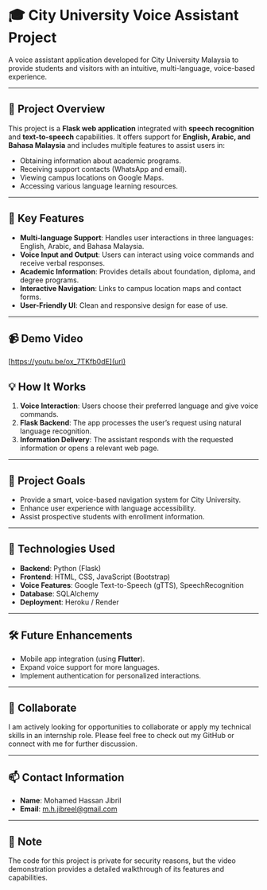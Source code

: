 # 🎓 City University Voice Assistant Project

A voice assistant application developed for City University Malaysia to provide students and visitors with an intuitive, multi-language, voice-based experience.

---

## 🌟 **Project Overview**
This project is a **Flask web application** integrated with **speech recognition** and **text-to-speech** capabilities. It offers support for **English, Arabic, and Bahasa Malaysia** and includes multiple features to assist users in:
- Obtaining information about academic programs.
- Receiving support contacts (WhatsApp and email).
- Viewing campus locations on Google Maps.
- Accessing various language learning resources.

---

## 🔑 **Key Features**
- **Multi-language Support**: Handles user interactions in three languages: English, Arabic, and Bahasa Malaysia.
- **Voice Input and Output**: Users can interact using voice commands and receive verbal responses.
- **Academic Information**: Provides details about foundation, diploma, and degree programs.
- **Interactive Navigation**: Links to campus location maps and contact forms.
- **User-Friendly UI**: Clean and responsive design for ease of use.

---

## 📹 **Demo Video**

[https://youtu.be/ox_7TKfb0dE](url)


## 💡 **How It Works**
1. **Voice Interaction**: Users choose their preferred language and give voice commands.
2. **Flask Backend**: The app processes the user’s request using natural language recognition.
3. **Information Delivery**: The assistant responds with the requested information or opens a relevant web page.

---

## 🎯 **Project Goals**
- Provide a smart, voice-based navigation system for City University.
- Enhance user experience with language accessibility.
- Assist prospective students with enrollment information.

---

## 🔗 **Technologies Used**
- **Backend**: Python (Flask)
- **Frontend**: HTML, CSS, JavaScript (Bootstrap)
- **Voice Features**: Google Text-to-Speech (gTTS), SpeechRecognition
- **Database**: SQLAlchemy
- **Deployment**: Heroku / Render

---

## 🛠️ **Future Enhancements**
- Mobile app integration (using **Flutter**).
- Expand voice support for more languages.
- Implement authentication for personalized interactions.

---

## 🤝 **Collaborate**
I am actively looking for opportunities to collaborate or apply my technical skills in an internship role. Please feel free to check out my GitHub or connect with me for further discussion.

---

## 📫 **Contact Information**
- **Name**: Mohamed Hassan Jibril
- **Email**: m.h.jibreel@gmail.com

---

## 📁 **Note**
The code for this project is private for security reasons, but the video demonstration provides a detailed walkthrough of its features and capabilities.
